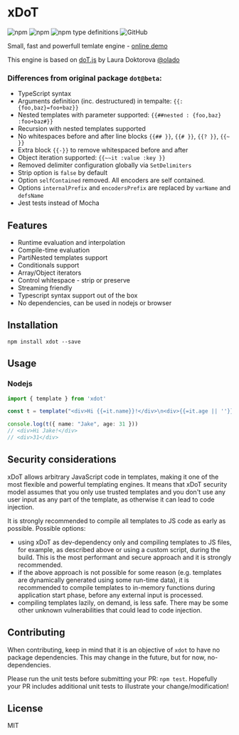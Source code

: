 # xDoT

<img alt="npm" src="https://img.shields.io/npm/v/xdot"> <img alt="npm" src="https://img.shields.io/npm/dm/xdot?label=npm"> <img alt="npm type definitions" src="https://img.shields.io/npm/types/xdot"> <img alt="GitHub" src="https://img.shields.io/github/license/udamir/xdot">

Small, fast and powerfull temlate engine - [online demo](https://udamir.github.io/xdot/)

This engine is based on [doT.js](https://github.com/olado/doT) by Laura Doktorova [@olado](http://twitter.com/olado)

### Differences from original package `dot@beta`:
- TypeScript syntax
- Arguments definition (inc. destructured) in tempalte: `{{:{foo,baz}=foo+baz}}`
- Nested templates with parameter supported: `{{##nested : {foo,baz} :foo+baz#}}`
- Recursion with nested templates supported
- No whitespaces before and after line blocks `{{## }}`, `{{# }}`, `{{? }}`, `{{~ }}` 
- Extra block `{{-}}` to remove whitespaced before and after 
- Object iteration supported: `{{~~it :value :key }}`
- Removed delimiter configuration globally via `SetDelimiters`
- Strip option is `false` by default
- Option `selfContained` removed. All encoders are self contained.
- Options `internalPrefix` and `encodersPrefix` are replaced by `varName` and `defsName`
- Jest tests instead of Mocha

## Features
- Runtime evaluation and interpolation
- Compile-time evaluation
- PartiNested templates support
- Conditionals support
- Array/Object iterators
- Control whitespace - strip or preserve
- Streaming friendly
- Typescript syntax support out of the box
- No dependencies, can be used in nodejs or browser

## Installation
```SH
npm install xdot --save
```

## Usage

### Nodejs
```ts
import { template } from 'xdot'

const t = template("<div>Hi {{=it.name}}!</div>\n<div>{{=it.age || ''}}</div>")

console.log(t({ name: "Jake", age: 31 }))
// <div>Hi Jake!</div>
// <div>31</div>
```

## Security considerations

xDoT allows arbitrary JavaScript code in templates, making it one of the most flexible and powerful templating engines. It means that xDoT security model assumes that you only use trusted templates and you don't use any user input as any part of the template, as otherwise it can lead to code injection.

It is strongly recommended to compile all templates to JS code as early as possible. Possible options:

- using xDoT as dev-dependency only and compiling templates to JS files, for example, as described above or using a custom script, during the build. This is the most performant and secure approach and it is strongly recommended.
- if the above approach is not possible for some reason (e.g. templates are dynamically generated using some run-time data), it is recommended to compile templates to in-memory functions during application start phase, before any external input is processed.
- compiling templates lazily, on demand, is less safe. There may be some other unknown vulnerabilities that could lead to code injection.

## Contributing
When contributing, keep in mind that it is an objective of `xdot` to have no package dependencies. This may change in the future, but for now, no-dependencies.

Please run the unit tests before submitting your PR: `npm test`. Hopefully your PR includes additional unit tests to illustrate your change/modification!

## License

MIT
